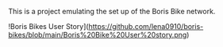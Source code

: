 This is a project emulating the set up of the Boris Bike network.

!Boris Bikes User Story](https://github.com/lena0910/boris-bikes/blob/main/Boris%20Bike%20User%20story.png)
